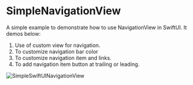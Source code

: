 # SimpleNavigationView
 A simple example to demonstrate how to use NavigationView in SwiftUI. It demos below:
 1. Use of custom view for navigation.
 2. To customize navigation bar color
 3. To customize navigation item and links.
 4. To add navigation item button at trailing or leading.
 
![SimpleSwiftUINavigationView](https://user-images.githubusercontent.com/3336303/99597092-bda06b00-29f7-11eb-9922-70e64532b12e.png)
